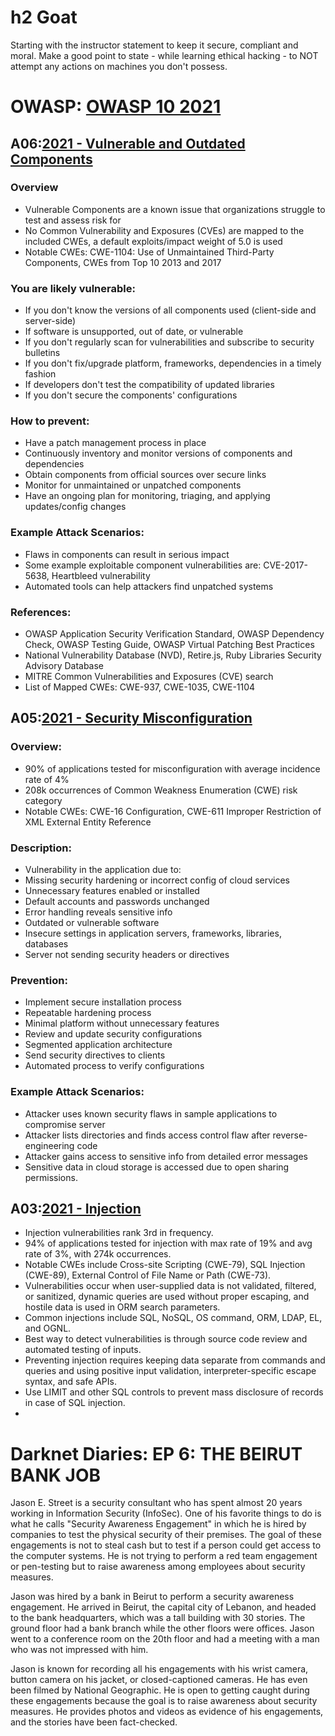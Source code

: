 # h2 Goat
Starting with the instructor statement to keep it secure, compliant and moral. Make a good point to state - while learning ethical hacking - to NOT attempt any actions on machines you don't possess.
# OWASP: [OWASP 10 2021](https://owasp.org/Top10/)

## A06:[2021 - Vulnerable and Outdated Components](https://owasp.org/Top10/A06_2021-Vulnerable_and_Outdated_Components/)
### Overview
* Vulnerable Components are a known issue that organizations struggle to test and assess risk for
* No Common Vulnerability and Exposures (CVEs) are mapped to the included CWEs, a default exploits/impact weight of 5.0 is used
* Notable CWEs: CWE-1104: Use of Unmaintained Third-Party Components, CWEs from Top 10 2013 and 2017

### You are likely vulnerable:
* If you don't know the versions of all components used (client-side and server-side)
* If software is unsupported, out of date, or vulnerable
* If you don't regularly scan for vulnerabilities and subscribe to security bulletins
* If you don't fix/upgrade platform, frameworks, dependencies in a timely fashion
* If developers don't test the compatibility of updated libraries
* If you don't secure the components' configurations

### How to prevent:
* Have a patch management process in place
* Continuously inventory and monitor versions of components and dependencies
* Obtain components from official sources over secure links
* Monitor for unmaintained or unpatched components
* Have an ongoing plan for monitoring, triaging, and applying updates/config changes

### Example Attack Scenarios:
* Flaws in components can result in serious impact
* Some example exploitable component vulnerabilities are: CVE-2017-5638, Heartbleed vulnerability
* Automated tools can help attackers find unpatched systems

### References:
* OWASP Application Security Verification Standard, OWASP Dependency Check, OWASP Testing Guide, OWASP Virtual Patching Best Practices
* National Vulnerability Database (NVD), Retire.js, Ruby Libraries Security Advisory Database
* MITRE Common Vulnerabilities and Exposures (CVE) search
* List of Mapped CWEs: CWE-937, CWE-1035, CWE-1104


## A05:[2021 - Security Misconfiguration](https://owasp.org/Top10/A05_2021-Security_Misconfiguration/)

### Overview:

* 90% of applications tested for misconfiguration with average incidence rate of 4%
* 208k occurrences of Common Weakness Enumeration (CWE) risk category
* Notable CWEs: CWE-16 Configuration, CWE-611 Improper Restriction of XML External Entity Reference

### Description:

* Vulnerability in the application due to:
* Missing security hardening or incorrect config of cloud services
* Unnecessary features enabled or installed
* Default accounts and passwords unchanged
* Error handling reveals sensitive info
* Outdated or vulnerable software
* Insecure settings in application servers, frameworks, libraries, databases
* Server not sending security headers or directives

### Prevention:

* Implement secure installation process
* Repeatable hardening process
* Minimal platform without unnecessary features
* Review and update security configurations
* Segmented application architecture
* Send security directives to clients
* Automated process to verify configurations

### Example Attack Scenarios:

* Attacker uses known security flaws in sample applications to compromise server
* Attacker lists directories and finds access control flaw after reverse-engineering code
* Attacker gains access to sensitive info from detailed error messages
* Sensitive data in cloud storage is accessed due to open sharing permissions.

## A03:[2021 - Injection](https://owasp.org/Top10/A03_2021-Injection/)
* Injection vulnerabilities rank 3rd in frequency.
* 94% of applications tested for injection with max rate of 19% and avg rate of 3%, with 274k occurrences.
* Notable CWEs include Cross-site Scripting (CWE-79), SQL Injection (CWE-89), External Control of File Name or Path (CWE-73).
* Vulnerabilities occur when user-supplied data is not validated, filtered, or sanitized, dynamic queries are used without proper escaping, and hostile data is used in ORM search parameters.
* Common injections include SQL, NoSQL, OS command, ORM, LDAP, EL, and OGNL.
* Best way to detect vulnerabilities is through source code review and automated testing of inputs.
* Preventing injection requires keeping data separate from commands and queries and using positive input validation, interpreter-specific escape syntax, and safe APIs.
* Use LIMIT and other SQL controls to prevent mass disclosure of records in case of SQL injection.
* 
# Darknet Diaries: EP 6: THE BEIRUT BANK JOB

Jason E. Street is a security consultant who has spent almost 20 years working in Information Security (InfoSec). One of his favorite things to do is what he calls "Security Awareness Engagement" in which he is hired by companies to test the physical security of their premises. The goal of these engagements is not to steal cash but to test if a person could get access to the computer systems. He is not trying to perform a red team engagement or pen-testing but to raise awareness among employees about security measures.

Jason was hired by a bank in Beirut to perform a security awareness engagement. He arrived in Beirut, the capital city of Lebanon, and headed to the bank headquarters, which was a tall building with 30 stories. The ground floor had a bank branch while the other floors were offices. Jason went to a conference room on the 20th floor and had a meeting with a man who was not impressed with him.

Jason is known for recording all his engagements with his wrist camera, button camera on his jacket, or closed-captioned cameras. He has even been filmed by National Geographic. He is open to getting caught during these engagements because the goal is to raise awareness about security measures. He provides photos and videos as evidence of his engagements, and the stories have been fact-checked.
